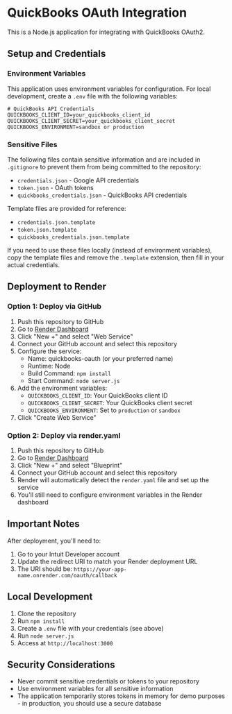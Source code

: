 # QuickBooks OAuth Integration

This is a Node.js application for integrating with QuickBooks OAuth2.

## Setup and Credentials

### Environment Variables

This application uses environment variables for configuration. For local development, create a `.env` file with the following variables:

```
# QuickBooks API Credentials
QUICKBOOKS_CLIENT_ID=your_quickbooks_client_id
QUICKBOOKS_CLIENT_SECRET=your_quickbooks_client_secret
QUICKBOOKS_ENVIRONMENT=sandbox or production
```

### Sensitive Files

The following files contain sensitive information and are included in `.gitignore` to prevent them from being committed to the repository:

- `credentials.json` - Google API credentials
- `token.json` - OAuth tokens
- `quickbooks_credentials.json` - QuickBooks API credentials

Template files are provided for reference:
- `credentials.json.template`
- `token.json.template`
- `quickbooks_credentials.json.template`

If you need to use these files locally (instead of environment variables), copy the template files and remove the `.template` extension, then fill in your actual credentials.

## Deployment to Render

### Option 1: Deploy via GitHub

1. Push this repository to GitHub
2. Go to [Render Dashboard](https://dashboard.render.com/)
3. Click "New +" and select "Web Service"
4. Connect your GitHub account and select this repository
5. Configure the service:
   - Name: quickbooks-oauth (or your preferred name)
   - Runtime: Node
   - Build Command: `npm install`
   - Start Command: `node server.js`
6. Add the environment variables:
   - `QUICKBOOKS_CLIENT_ID`: Your QuickBooks client ID
   - `QUICKBOOKS_CLIENT_SECRET`: Your QuickBooks client secret
   - `QUICKBOOKS_ENVIRONMENT`: Set to `production` or `sandbox`
7. Click "Create Web Service"

### Option 2: Deploy via render.yaml

1. Push this repository to GitHub
2. Go to [Render Dashboard](https://dashboard.render.com/)
3. Click "New +" and select "Blueprint"
4. Connect your GitHub account and select this repository
5. Render will automatically detect the `render.yaml` file and set up the service
6. You'll still need to configure environment variables in the Render dashboard

## Important Notes

After deployment, you'll need to:

1. Go to your Intuit Developer account
2. Update the redirect URI to match your Render deployment URL
3. The URI should be: `https://your-app-name.onrender.com/oauth/callback`

## Local Development

1. Clone the repository
2. Run `npm install`
3. Create a `.env` file with your credentials (see above)
4. Run `node server.js`
5. Access at `http://localhost:3000`

## Security Considerations

- Never commit sensitive credentials or tokens to your repository
- Use environment variables for all sensitive information
- The application temporarily stores tokens in memory for demo purposes - in production, you should use a secure database 
